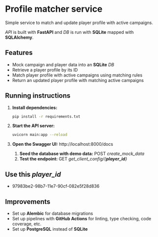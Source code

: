 # Profile matcher service

Simple service to match and update player profile with active campaigns.

_API_ is built with **FastAPI** and _DB_ is run with **SQLite** mapped with **SQLAlchemy**.

## Features

- Mock campaign and player data into an **SQLite** _DB_
- Retrieve a player profile by its ID
- Match player profile with active campaigns using matching rules
- Return an updated player profile with matching active campaigns

## Running instructions

1. **Install dependencies:**
   ```bash
   pip install -r requirements.txt
   ```

2. **Start the API server:**
   ```bash
   uvicorn main:app --reload
   ```
   
3. **Open the Swagger UI:** http://localhost:8000/docs
   1. **Seed the database with demo data:** POST _create_mock_data_
   2. **Test the endpoint:** GET _get_client_config/{**player_id**}_

## Use this _player_id_

- 97983be2-98b7-11e7-90cf-082e5f28d836

## Improvements

- Set up **Alembic** for database migrations
- Set up pipelines with **GitHub Actions** for linting, type checking, code coverage, etc.
- Set up **PostgreSQL** instead of **SQLite**
